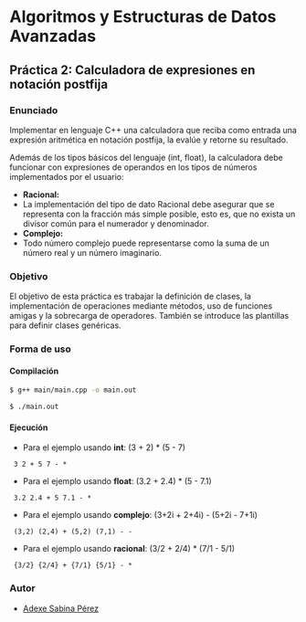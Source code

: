 # Algoritmos y Estructuras de Datos Avanzadas

## Práctica 2: Calculadora de expresiones en notación postfija

### Enunciado
Implementar en lenguaje C++ una calculadora que reciba como entrada una expresión aritmética en notación postfija, la evalúe y retorne su resultado.

Además de los tipos básicos del lenguaje (int, float), la calculadora debe funcionar con expresiones de operandos en los tipos de números implementados por el usuario:
* **Racional:**
 * La implementación del tipo de dato Racional debe asegurar que se representa con la fracción más simple posible, esto es, que no exista un divisor común para el numerador y denominador.
* **Complejo:**
 * Todo número complejo puede representarse como la suma de un número real y un número imaginario.

### Objetivo
El objetivo de esta práctica es trabajar la definición de clases, la implementación de operaciones mediante métodos, uso de funciones amigas y la sobrecarga de operadores. También se introduce las plantillas para definir clases genéricas.

### Forma de uso
#### Compilación
```bash
$ g++ main/main.cpp -o main.out
```
```bash
$ ./main.out
```
#### Ejecución
* Para el ejemplo usando **int**: (3 + 2) * (5 - 7)
```
 3 2 + 5 7 - *
```
* Para el ejemplo usando **float**: (3.2 + 2.4) * (5 - 7.1)
```
 3.2 2.4 + 5 7.1 - *
```
* Para el ejemplo usando **complejo**: (3+2i + 2+4i) - (5+2i - 7+1i)
```
 (3,2) (2,4) + (5,2) (7,1) - -
```
* Para el ejemplo usando **racional**: (3/2 + 2/4) * (7/1 - 5/1)
```
 {3/2} {2/4} + {7/1} {5/1} - *
```
### Autor

* [Adexe Sabina Pérez](http://alu0100769609.github.io)
